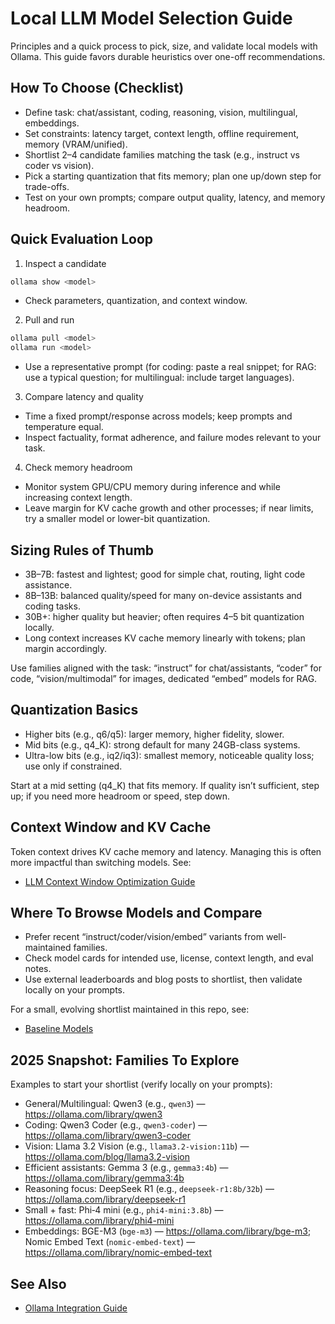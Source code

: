 # Local LLM Model Selection Guide

Principles and a quick process to pick, size, and validate local models with Ollama. This guide favors durable
heuristics over one-off recommendations.

## How To Choose (Checklist)

- Define task: chat/assistant, coding, reasoning, vision, multilingual, embeddings.
- Set constraints: latency target, context length, offline requirement, memory (VRAM/unified).
- Shortlist 2–4 candidate families matching the task (e.g., instruct vs coder vs vision).
- Pick a starting quantization that fits memory; plan one up/down step for trade-offs.
- Test on your own prompts; compare output quality, latency, and memory headroom.

## Quick Evaluation Loop

1. Inspect a candidate

```bash
ollama show <model>
```

- Check parameters, quantization, and context window.

2. Pull and run

```bash
ollama pull <model>
ollama run <model>
```

- Use a representative prompt (for coding: paste a real snippet; for RAG: use a typical question; for multilingual:
  include target languages).

3. Compare latency and quality

- Time a fixed prompt/response across models; keep prompts and temperature equal.
- Inspect factuality, format adherence, and failure modes relevant to your task.

4. Check memory headroom

- Monitor system GPU/CPU memory during inference and while increasing context length.
- Leave margin for KV cache growth and other processes; if near limits, try a smaller model or lower-bit quantization.

## Sizing Rules of Thumb

- 3B–7B: fastest and lightest; good for simple chat, routing, light code assistance.
- 8B–13B: balanced quality/speed for many on-device assistants and coding tasks.
- 30B+: higher quality but heavier; often requires 4–5 bit quantization locally.
- Long context increases KV cache memory linearly with tokens; plan margin accordingly.

Use families aligned with the task: “instruct” for chat/assistants, “coder” for code, “vision/multimodal” for images,
dedicated “embed” models for RAG.

## Quantization Basics

- Higher bits (e.g., q6/q5): larger memory, higher fidelity, slower.
- Mid bits (e.g., q4_K): strong default for many 24GB-class systems.
- Ultra-low bits (e.g., iq2/iq3): smallest memory, noticeable quality loss; use only if constrained.

Start at a mid setting (q4_K) that fits memory. If quality isn’t sufficient, step up; if you need more headroom or
speed, step down.

## Context Window and KV Cache

Token context drives KV cache memory and latency. Managing this is often more impactful than switching models. See:

- [LLM Context Window Optimization Guide](./CONTEXT_WINDOW_OPTIMIZATION.md)

## Where To Browse Models and Compare

- Prefer recent “instruct/coder/vision/embed” variants from well-maintained families.
- Check model cards for intended use, license, context length, and eval notes.
- Use external leaderboards and blog posts to shortlist, then validate locally on your prompts.

For a small, evolving shortlist maintained in this repo, see:

- [Baseline Models](./BASELINE_MODELS.md)

## 2025 Snapshot: Families To Explore

Examples to start your shortlist (verify locally on your prompts):

- General/Multilingual: Qwen3 (e.g., `qwen3`) — <https://ollama.com/library/qwen3>
- Coding: Qwen3 Coder (e.g., `qwen3-coder`) — <https://ollama.com/library/qwen3-coder>
- Vision: Llama 3.2 Vision (e.g., `llama3.2-vision:11b`) — <https://ollama.com/blog/llama3.2-vision>
- Efficient assistants: Gemma 3 (e.g., `gemma3:4b`) — <https://ollama.com/library/gemma3:4b>
- Reasoning focus: DeepSeek R1 (e.g., `deepseek-r1:8b/32b`) — <https://ollama.com/library/deepseek-r1>
- Small + fast: Phi‑4 mini (e.g., `phi4-mini:3.8b`) — <https://ollama.com/library/phi4-mini>
- Embeddings: BGE-M3 (`bge-m3`) — <https://ollama.com/library/bge-m3>; Nomic Embed Text (`nomic-embed-text`) —
  <https://ollama.com/library/nomic-embed-text>

## See Also

- [Ollama Integration Guide](./OLLAMA_INTEGRATION.md)
